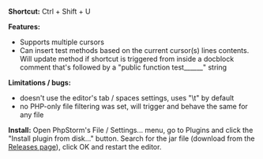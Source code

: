 **Shortcut:**
Ctrl + Shift + U

**Features:**
- Supports multiple cursors
- Can insert test methods based on the current cursor(s) lines contents. Will update method if shortcut is triggered from inside a docblock comment that's followed by a "public function test______" string

**Limitations / bugs:**
- doesn't use the editor's tab / spaces settings, uses "\t" by default
- no PHP-only file filtering was set, will trigger and behave the same for any file

**Install:**
Open PhpStorm's File / Settings... menu, go to Plugins and click the "Install plugin from disk..." button.
Search for the jar file (download from the [Releases page](https://github.com/bogdananton/PhpStorm-testNameGenerator/releases)), click OK and restart the editor.

